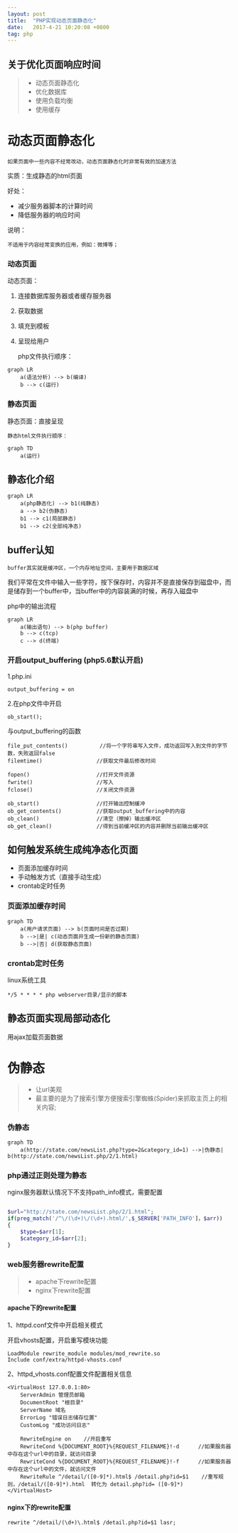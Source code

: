 ```yaml
---
layout: post
title:  "PHP实现动态页面静态化"
date:   2017-4-21 10:20:08 +0800
tag: php
---
```


## 关于优化页面响应时间

> * 动态页面静态化
> * 优化数据库
> * 使用负载均衡
> * 使用缓存

# 动态页面静态化

    如果页面中一些内容不经常改动，动态页面静态化时非常有效的加速方法
    
实质：生成静态的html页面

好处：

*   减少服务器脚本的计算时间
*   降低服务器的响应时间

说明：

    不适用于内容经常变换的应用，例如：微博等；

### 动态页面
动态页面：

1.  连接数据库服务器或者缓存服务器
2.  获取数据 
3.  填充到模板
4.  呈现给用户

    php文件执行顺序：
```
graph LR
    a(语法分析) --> b(编译)
    b --> c(运行)

```
### 静态页面
静态页面：直接呈现
    
    静态html文件执行顺序：
```
graph TD
    a(运行)
```

## 静态化介绍

```
graph LR
    a(php静态化) --> b1(纯静态)
    a --> b2(伪静态)
    b1 --> c1(局部静态)
    b1 --> c2(全部纯净态)
```    

## buffer认知

    buffer其实就是缓冲区，一个内存地址空间，主要用于数据区域
    
我们平常在文件中输入一些字符，按下保存时，内容并不是直接保存到磁盘中，而是储存到一个buffer中，当buffer中的内容装满的时候，再存入磁盘中
    
php中的输出流程
```
graph LR
    a(输出语句) --> b(php buffer) 
    b --> c(tcp)
    c --> d(终端)
```
### 开启output_buffering (php5.6默认开启)

1.php.ini
    
    output_buffering = on
2.在php文件中开启
    
    ob_start();

与output_buffering的函数

    file_put_contents()          //将一个字符串写入文件，成功返回写入到文件的字节数，失败返回false
    filemtime()                 //获取文件最后修改时间
    
    fopen()                     //打开文件资源
    fwrite()                    //写入
    fclose()                    //关闭文件资源
    
    ob_start()                  //打开输出控制缓冲
    ob_get_contents()           //获取output_buffering中的内容
    ob_clean()                  //清空（擦掉）输出缓冲区
    ob_get_clean()              //得到当前缓冲区的内容并删除当前输出缓冲区
        
## 如何触发系统生成纯净态化页面
* 页面添加缓存时间
* 手动触发方式（直接手动生成）
* crontab定时任务

### 页面添加缓存时间

```
graph TD
    a(用户请求页面) --> b(页面时间是否过期)
    b -->|是| c(动态页面并生成一份新的静态页面)
    b -->|否| d(获取静态页面)
```
### crontab定时任务

linux系统工具
    
    */5 * * * * php webserver目录/显示的脚本


## 静态页面实现局部动态化

用ajax加载页面数据

# 伪静态

> * 让url美观
> * 最主要的是为了搜索引擎方便搜索引擎蜘蛛(Spider)来抓取主页上的相关内容; 

### 伪静态
```
graph TD
    a(http://state.com/newsList.php?type=2&category_id=1) -->|伪静态| b(http://state.com/newsList.php/2/1.html)
```  
### php通过正则处理为静态

nginx服务器默认情况下不支持path_info模式，需要配置
``` php

$url="http://state.com/newsList.php/2/1.html";
if(preg_match('/^\/(\d+)\/(\d+).html/',$_SERVER['PATH_INFO']，$arr))
{
    $type=$arr[1];
    $category_id=$arr[2];
}
```

### web服务器rewrite配置
> * apache下rewrite配置
> * nginx下rewrite配置

#### apache下的rewrite配置
1、httpd.conf文件中开启相关模式

开启vhosts配置，开启重写模块功能
```
LoadModule rewrite_module modules/mod_rewrite.so
Include conf/extra/httpd-vhosts.conf
```

2、httpd_vhosts.conf配置文件配置相关信息

```
<VirtualHost 127.0.0.1:80>
    ServerAdmin 管理员邮箱
    DocumentRoot "根目录"
    ServerName 域名
    ErrorLog "错误日志储存位置"
    CustomLog "成功访问日志"
    
    RewriteEngine on    //开启重写
    RewriteCond %{DOCUMENT_ROOT}%{REQUEST_FILENAME}!-d      //如果服务器中存在这个url中的目录，就访问目录
    RewriteCond %{DOCUMENT_ROOT}%{REQUEST_FILENAME}!-f      //如果服务器中存在这个url中的文件，就访问文件
    RewriteRule ^/detail/([0-9]*).html$ /detail.php?id=$1    //重写规则，/detail/([0-9]*).html  转化为 detail.php?id= ([0-9]*)
</VirtualHost>
```

#### nginx下的rewrite配置
```
rewrite ^/detail/(\d+)\.html$ /detail.php?id=$1 lasr;
```

